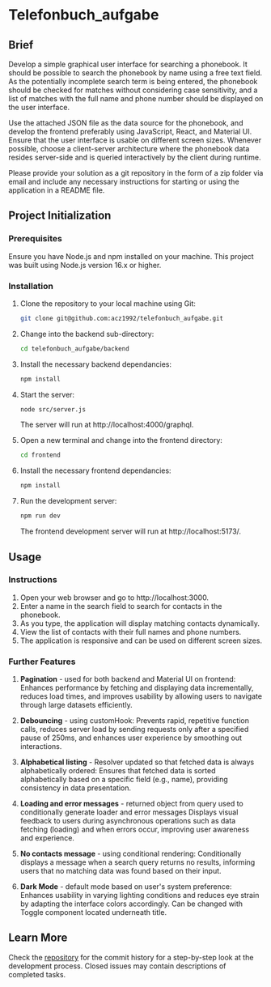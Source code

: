 # Telefonbuch_aufgabe

## Brief

Develop a simple graphical user interface for searching a phonebook. It should be possible to search the phonebook by name using a free text field. As the potentially incomplete search term is being entered, the phonebook should be checked for matches without considering case sensitivity, and a list of matches with the full name and phone number should be displayed on the user interface.

Use the attached JSON file as the data source for the phonebook, and develop the frontend preferably using JavaScript, React, and Material UI. Ensure that the user interface is usable on different screen sizes. Whenever possible, choose a client-server architecture where the phonebook data resides server-side and is queried interactively by the client during runtime.

Please provide your solution as a git repository in the form of a zip folder via email and include any necessary instructions for starting or using the application in a README file.

## Project Initialization

### Prerequisites

Ensure you have Node.js and npm installed on your machine. This project was built using Node.js version 16.x or higher.

### Installation

1. Clone the repository to your local machine using Git:

    ```bash
    git clone git@github.com:acz1992/telefonbuch_aufgabe.git
    ```

2. Change into the backend sub-directory:

    ```bash
    cd telefonbuch_aufgabe/backend
    ```

3. Install the necessary backend dependancies:

    ```bash
    npm install
    ```

4. Start the server:

    ```bash
    node src/server.js
    ```

    The server will run at http://localhost:4000/graphql.

5. Open a new terminal and change into the frontend directory:

    ```bash
    cd frontend
    ```

6. Install the necessary frontend dependancies:

    ```bash
    npm install
    ```

7. Run the development server:
    ```bash
    npm run dev
    ```
    The frontend development server will run at http://localhost:5173/.

## Usage

### Instructions

1. Open your web browser and go to http://localhost:3000.
2. Enter a name in the search field to search for contacts in the phonebook.
3. As you type, the application will display matching contacts dynamically.
4. View the list of contacts with their full names and phone numbers.
5. The application is responsive and can be used on different screen sizes.

### Further Features

1. **Pagination** - used for both backend and Material UI on frontend:
   Enhances performance by fetching and displaying data incrementally, reduces load times, and improves usability by allowing users to navigate through large datasets efficiently.

2. **Debouncing** - using customHook:
   Prevents rapid, repetitive function calls, reduces server load by sending requests only after a specified pause of 250ms, and enhances user experience by smoothing out interactions.

3. **Alphabetical listing** - Resolver updated so that fetched data is always alphabetically ordered:
   Ensures that fetched data is sorted alphabetically based on a specific field (e.g., name), providing consistency in data presentation.

4. **Loading and error messages** - returned object from query used to conditionally generate loader and error messages
   Displays visual feedback to users during asynchronous operations such as data fetching (loading) and when errors occur, improving user awareness and experience.

5. **No contacts message** - using conditional rendering:
   Conditionally displays a message when a search query returns no results, informing users that no matching data was found based on their input.

6. **Dark Mode** - default mode based on user's system preference:
   Enhances usability in varying lighting conditions and reduces eye strain by adapting the interface colors accordingly. Can be changed with Toggle component located underneath title.

## Learn More

Check the [repository](https://github.com/acz1992/telefonbuch_aufgabe) for the commit history for a step-by-step look at the development process. Closed issues may contain descriptions of completed tasks.
